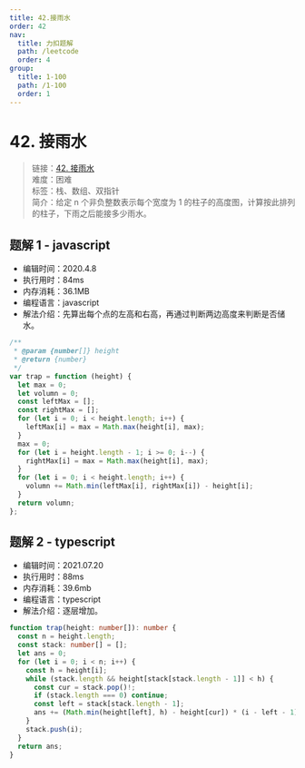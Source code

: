 ```yaml
---
title: 42.接雨水
order: 42
nav:
  title: 力扣题解
  path: /leetcode
  order: 4
group:
  title: 1-100
  path: /1-100
  order: 1
---
```


# 42. 接雨水

> 链接：[42. 接雨水](https://leetcode-cn.com/problems/trapping-rain-water/)  
> 难度：困难  
> 标签：栈、数组、双指针  
> 简介：给定 n 个非负整数表示每个宽度为 1 的柱子的高度图，计算按此排列的柱子，下雨之后能接多少雨水。

## 题解 1 - javascript

- 编辑时间：2020.4.8
- 执行用时：84ms
- 内存消耗：36.1MB
- 编程语言：javascript
- 解法介绍：先算出每个点的左高和右高，再通过判断两边高度来判断是否储水。

```javascript
/**
 * @param {number[]} height
 * @return {number}
 */
var trap = function (height) {
  let max = 0;
  let volumn = 0;
  const leftMax = [];
  const rightMax = [];
  for (let i = 0; i < height.length; i++) {
    leftMax[i] = max = Math.max(height[i], max);
  }
  max = 0;
  for (let i = height.length - 1; i >= 0; i--) {
    rightMax[i] = max = Math.max(height[i], max);
  }
  for (let i = 0; i < height.length; i++) {
    volumn += Math.min(leftMax[i], rightMax[i]) - height[i];
  }
  return volumn;
};
```

## 题解 2 - typescript

- 编辑时间：2021.07.20
- 执行用时：88ms
- 内存消耗：39.6mb
- 编程语言：typescript
- 解法介绍：逐层增加。

```typescript
function trap(height: number[]): number {
  const n = height.length;
  const stack: number[] = [];
  let ans = 0;
  for (let i = 0; i < n; i++) {
    const h = height[i];
    while (stack.length && height[stack[stack.length - 1]] < h) {
      const cur = stack.pop()!;
      if (stack.length === 0) continue;
      const left = stack[stack.length - 1];
      ans += (Math.min(height[left], h) - height[cur]) * (i - left - 1);
    }
    stack.push(i);
  }
  return ans;
}
```
